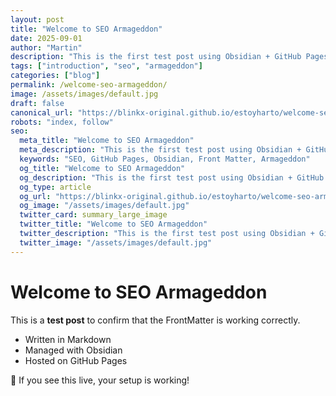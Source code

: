 ```yaml
---
layout: post
title: "Welcome to SEO Armageddon"
date: 2025-09-01
author: "Martin"
description: "This is the first test post using Obsidian + GitHub Pages."
tags: ["introduction", "seo", "armageddon"]
categories: ["blog"]
permalink: /welcome-seo-armageddon/
image: /assets/images/default.jpg
draft: false
canonical_url: "https://blinkx-original.github.io/estoyharto/welcome-seo-armageddon/"
robots: "index, follow"
seo:
  meta_title: "Welcome to SEO Armageddon"
  meta_description: "This is the first test post using Obsidian + GitHub Pages."
  keywords: "SEO, GitHub Pages, Obsidian, Front Matter, Armageddon"
  og_title: "Welcome to SEO Armageddon"
  og_description: "This is the first test post using Obsidian + GitHub Pages."
  og_type: article
  og_url: "https://blinkx-original.github.io/estoyharto/welcome-seo-armageddon/"
  og_image: "/assets/images/default.jpg"
  twitter_card: summary_large_image
  twitter_title: "Welcome to SEO Armageddon"
  twitter_description: "This is the first test post using Obsidian + GitHub Pages."
  twitter_image: "/assets/images/default.jpg"
---
```


# Welcome to SEO Armageddon

This is a **test post** to confirm that the FrontMatter is working correctly.

- Written in Markdown  
- Managed with Obsidian  
- Hosted on GitHub Pages  

🚀 If you see this live, your setup is working!
